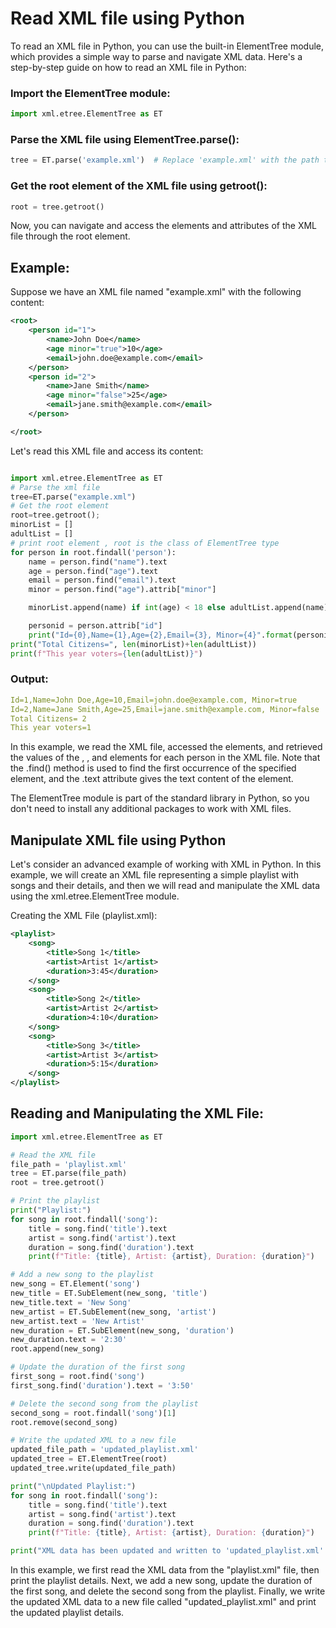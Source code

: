 # Read XML file using Python
To read an XML file in Python, you can use the built-in ElementTree module, which provides a simple way to parse and navigate XML data. Here's a step-by-step guide on how to read an XML file in Python:

### Import the ElementTree module:
```python
import xml.etree.ElementTree as ET
```
### Parse the XML file using ElementTree.parse():
```python
tree = ET.parse('example.xml')  # Replace 'example.xml' with the path to your XML file
```
### Get the root element of the XML file using getroot():
```python
root = tree.getroot()
```

Now, you can navigate and access the elements and attributes of the XML file through the root element.

## Example:

Suppose we have an XML file named "example.xml" with the following content:

```xml
<root>
    <person id="1">
        <name>John Doe</name>
        <age minor="true">10</age>
        <email>john.doe@example.com</email>
    </person>
    <person id="2">
        <name>Jane Smith</name>
        <age minor="false">25</age>
        <email>jane.smith@example.com</email>
    </person>

</root>
```

Let's read this XML file and access its content:

```python

import xml.etree.ElementTree as ET
# Parse the xml file
tree=ET.parse("example.xml")
# Get the root element
root=tree.getroot();
minorList = []
adultList = []
# print root element , root is the class of ElementTree type
for person in root.findall('person'):
    name = person.find("name").text
    age = person.find("age").text
    email = person.find("email").text
    minor = person.find("age").attrib["minor"]

    minorList.append(name) if int(age) < 18 else adultList.append(name)

    personid = person.attrib["id"]
    print("Id={0},Name={1},Age={2},Email={3}, Minor={4}".format(personid, name, age, email, minor))
print("Total Citizens=", len(minorList)+len(adultList))
print(f"This year voters={len(adultList)}")


```
### Output:

```yaml
Id=1,Name=John Doe,Age=10,Email=john.doe@example.com, Minor=true
Id=2,Name=Jane Smith,Age=25,Email=jane.smith@example.com, Minor=false
Total Citizens= 2
This year voters=1
```

In this example, we read the XML file, accessed the <person> elements, and retrieved the values of the <name>, <age>, and <email> elements for each person in the XML file. Note that the .find() method is used to find the first occurrence of the specified element, and the .text attribute gives the text content of the element.

The ElementTree module is part of the standard library in Python, so you don't need to install any additional packages to work with XML files.

## Manipulate XML file using Python
Let's consider an advanced example of working with XML in Python. In this example, we will create an XML file representing a simple playlist with songs and their details, and then we will read and manipulate the XML data using the xml.etree.ElementTree module.

Creating the XML File (playlist.xml):
```xml
<playlist>
    <song>
        <title>Song 1</title>
        <artist>Artist 1</artist>
        <duration>3:45</duration>
    </song>
    <song>
        <title>Song 2</title>
        <artist>Artist 2</artist>
        <duration>4:10</duration>
    </song>
    <song>
        <title>Song 3</title>
        <artist>Artist 3</artist>
        <duration>5:15</duration>
    </song>
</playlist>
```

## Reading and Manipulating the XML File:
```python
import xml.etree.ElementTree as ET

# Read the XML file
file_path = 'playlist.xml'
tree = ET.parse(file_path)
root = tree.getroot()

# Print the playlist
print("Playlist:")
for song in root.findall('song'):
    title = song.find('title').text
    artist = song.find('artist').text
    duration = song.find('duration').text
    print(f"Title: {title}, Artist: {artist}, Duration: {duration}")

# Add a new song to the playlist
new_song = ET.Element('song')
new_title = ET.SubElement(new_song, 'title')
new_title.text = 'New Song'
new_artist = ET.SubElement(new_song, 'artist')
new_artist.text = 'New Artist'
new_duration = ET.SubElement(new_song, 'duration')
new_duration.text = '2:30'
root.append(new_song)

# Update the duration of the first song
first_song = root.find('song')
first_song.find('duration').text = '3:50'

# Delete the second song from the playlist
second_song = root.findall('song')[1]
root.remove(second_song)

# Write the updated XML to a new file
updated_file_path = 'updated_playlist.xml'
updated_tree = ET.ElementTree(root)
updated_tree.write(updated_file_path)

print("\nUpdated Playlist:")
for song in root.findall('song'):
    title = song.find('title').text
    artist = song.find('artist').text
    duration = song.find('duration').text
    print(f"Title: {title}, Artist: {artist}, Duration: {duration}")

print("XML data has been updated and written to 'updated_playlist.xml'.")
```

In this example, we first read the XML data from the "playlist.xml" file, then print the playlist details. Next, we add a new song, update the duration of the first song, and delete the second song from the playlist. Finally, we write the updated XML data to a new file called "updated_playlist.xml" and print the updated playlist details.


